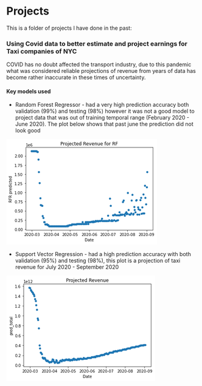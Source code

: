 # Projects

This is a folder of projects I have done in the past:

### Using Covid data to better estimate and project earnings for Taxi companies of NYC

COVID has no doubt affected the transport industry, due to this pandemic what was considered reliable projections of revenue from years of data has become rather inaccurate in these times of uncertainty. 

#### Key models used
* Random Forest Regressor - had a very high prediction accuracy both validation (99%) and testing (98%) however it was not a good model to project data that was out of training temporal range (February 2020 - June 2020). The plot below shows that past june the prediction did not look good

![RFR Projection](/Covid_vs_Taxi/images//Projected_RFR_Revenue.png)

* Support Vector Regression - had a high prediction accuracy with both validation (95%) and testing (98%), this plot is a projection of taxi revenue for July 2020 - September 2020 

![SVR Projection](/Covid_vs_Taxi/images/Projected_SVR_Revenue.png)




